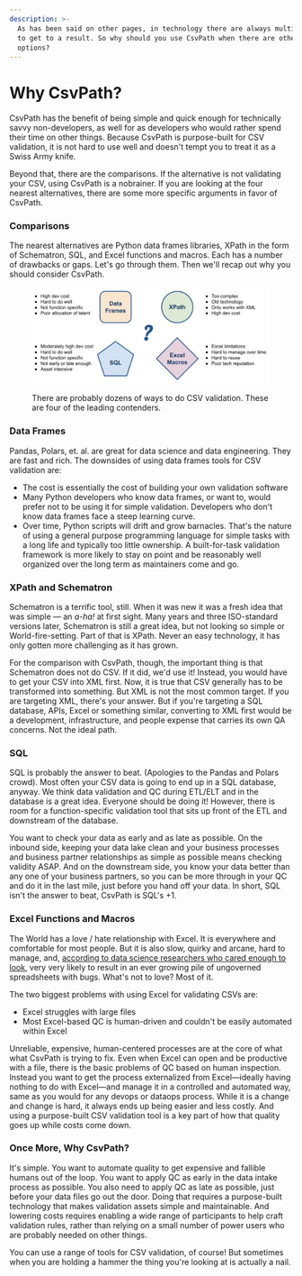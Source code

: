 ```yaml
---
description: >-
  As has been said on other pages, in technology there are always multiple ways
  to get to a result. So why should you use CsvPath when there are other
  options?
---
```


# Why CsvPath?

CsvPath has the benefit of being simple and quick enough for technically savvy non-developers, as well for as developers who would rather spend their time on other things. Because CsvPath is purpose-built for CSV validation, it is not hard to use well and doesn't tempt you to treat it as a Swiss Army knife.&#x20;

Beyond that, there are the comparisons. If the alternative is not validating your CSV, using CsvPath is a nobrainer. If you are looking at the four nearest alternatives, there are some more specific arguments in favor of CsvPath.

### Comparisons

The nearest alternatives are Python data frames libraries, XPath in the form of Schematron, SQL, and Excel functions and macros. Each has a number of drawbacks or gaps. Let's go through them. Then we'll recap out why you should consider CsvPath.

<figure><img src="../../.gitbook/assets/alternatives.png" alt=""><figcaption><p>There are probably dozens of ways to do CSV validation. These are four of the leading contenders.</p></figcaption></figure>

### Data Frames

Pandas, Polars, et. al. are great for data science and data engineering. They are fast and rich. The downsides of using data frames tools for CSV validation are:

* The cost is essentially the cost of building your own validation software
* Many Python developers who know data frames, or want to, would prefer not to be using it for simple validation. Developers who don't know data frames face a steep learning curve.
* Over time, Python scripts will drift and grow barnacles. That's the nature of using a general purpose programming language for simple tasks with a long life and typically too little ownership. A built-for-task validation framework is more likely to stay on point and be reasonably well organized over the long term as maintainers come and go.

### XPath and Schematron

Schematron is a terrific tool, still. When it was new it was a fresh idea that was simple — an _a-ha!_ at first sight. Many years and three ISO-standard versions later, Schematron is still a great idea, but not looking so simple or World-fire-setting. Part of that is XPath. Never an easy technology, it has only gotten more challenging as it has grown.

For the comparison with CsvPath, though, the important thing is that Schematron does not do CSV. If it did, we'd use it!  Instead, you would have to get your CSV into XML first. Now, it is true that CSV generally has to be transformed into something. But XML is not the most common target. If you are targeting XML, there's your answer. But if you're targeting a SQL database, APIs, Excel or something similar, converting to XML first would be a development, infrastructure, and people expense that carries its own QA concerns. Not the ideal path.

### SQL

SQL is probably the answer to beat. (Apologies to the Pandas and Polars crowd). Most often your CSV data is going to end up in a SQL database, anyway. We think data validation and QC during ETL/ELT and in the database is a great idea. Everyone should be doing it! However, there is room for a function-specific validation tool that sits up front of the ETL and downstream of the database.&#x20;

You want to check your data as early and as late as possible. On the inbound side, keeping your data lake clean and your business processes and business partner relationships as simple as possible means checking validity ASAP. And on the downstream side, you know your data better than any one of your business partners, so you can be more through in your QC and do it in the last mile, just before you hand off your data. In short, SQL isn't the answer to beat, CsvPath is SQL's +1.

### Excel Functions and Macros

The World has a love / hate relationship with Excel. It is everywhere and comfortable for most people. But it is also slow, quirky and arcane, hard to manage, and, [according to data science researchers who cared enough to look](https://link.springer.com/article/10.1007/s11704-023-2384-6), very very likely to result in an ever growing pile of ungoverned spreadsheets with bugs. What's not to love? Most of it.

The two biggest problems with using Excel for validating CSVs are:&#x20;

* Excel struggles with large files
* Most Excel-based QC is human-driven and couldn't be easily automated within Excel&#x20;

Unreliable, expensive, human-centered processes are at the core of what what CsvPath is trying to fix. Even when Excel can open and be productive with a file, there is the basic problems of QC based on human inspection. Instead you want to get the process externalized from Excel—ideally having nothing to do with Excel—and manage it in a controlled and automated way, same as you would for any devops or dataops process. While it is a change and change is hard, it always ends up being easier and less costly. And using a purpose-built CSV validation tool is a key part of how that quality goes up while costs come down.

### Once More, Why CsvPath?

It's simple. You want to automate quality to get expensive and fallible humans out of the loop. You want to apply QC as early in the data intake process as possible. You also need to apply QC as late as possible, just before your data files go out the door. Doing that requires a purpose-built technology that makes validation assets simple and maintainable. And lowering costs requires enabling a wide range of participants to help craft validation rules, rather than relying on a small number of power users who are probably needed on other things.

You can use a range of tools for CSV validation, of course! But sometimes when you are holding a hammer the thing you're looking at is actually a nail.&#x20;

